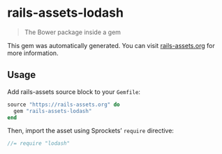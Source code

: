 # rails-assets-lodash

> The Bower package inside a gem

This gem was automatically generated. You can visit [rails-assets.org](https://rails-assets.org) for more information.

## Usage

Add rails-assets source block to your `Gemfile`:

```ruby
source "https://rails-assets.org" do
  gem "rails-assets-lodash"
end

```

Then, import the asset using Sprockets’ `require` directive:

```js
//= require "lodash"
```
